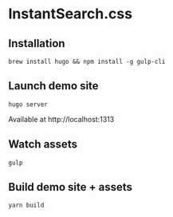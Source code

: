 # InstantSearch.css

## Installation

```
brew install hugo && npm install -g gulp-cli
```

## Launch demo site

```
hugo server
```

Available at http://localhost:1313

## Watch assets

```
gulp
```

## Build demo site + assets

```
yarn build
```
